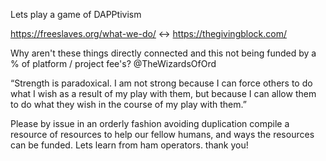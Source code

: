 Lets play a game of DAPPtivism

https://freeslaves.org/what-we-do/ <-> https://thegivingblock.com/ 

Why aren't these things directly connected and this not being funded by a % of platform / project fee's? @TheWizardsOfOrd
      
“Strength is paradoxical. I am not strong because I can force others to do what I wish as a result of my play with them, but because I can allow them to do what they wish in the course of my play with them.” 

Please by issue in an orderly fashion avoiding duplication compile a resource of resources to help our fellow humans, and ways the resources can be funded.
Lets learn from ham operators. thank you!
